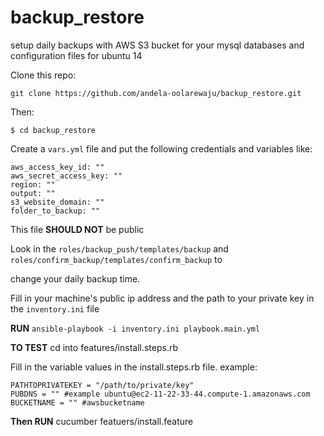 # backup_restore

setup daily backups with AWS S3 bucket for your mysql databases and configuration files for ubuntu 14

Clone this repo: 

```git clone https://github.com/andela-oolarewaju/backup_restore.git ```

Then:

```$ cd backup_restore```

Create a ```vars.yml``` file and put the following credentials and variables like:

```
aws_access_key_id: ""
aws_secret_access_key: ""
region: ""
output: ""
s3_website_domain: ""
folder_to_backup: ""

```

This file **SHOULD NOT** be public

Look in the ```roles/backup_push/templates/backup``` and  ```roles/confirm_backup/templates/confirm_backup``` to 

change your daily backup time.

Fill in your machine's public ip address and the path to your private key in the ```inventory.ini``` file

**RUN** `ansible-playbook -i inventory.ini playbook.main.yml`

**TO TEST**
cd into features/install.steps.rb

Fill in the variable values in the install.steps.rb file. example:
```
PATHTOPRIVATEKEY = "/path/to/private/key"
PUBDNS = "" #example ubuntu@ec2-11-22-33-44.compute-1.amazonaws.com
BUCKETNAME = "" #awsbucketname
```

**Then RUN** cucumber featuers/install.feature